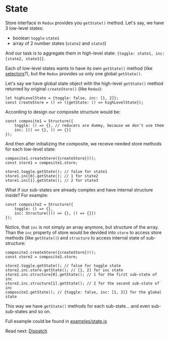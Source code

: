 # State

Store interface in `Redux` provides you `getState()` method.
Let's say, we have 3 low-level states:
- boolean `toggle` `state1`
- array of 2 number states (`state2` and `state3`)

And our task is to aggregate them in high-level state: `{toggle: state1, inc: [state2, state3]}`.

Each of low-level states wants to have its own `getState()` method (like [selectors](https://github.com/reduxjs/reselect)?), but the `Redux` provides us only one global `getState()`.

Let's say we have global state object with the high-level `getState()` method returned by original `createStore()` (like `Redux`):
```
let highLevelState = {toggle: false, inc: [1, 2]};
const createStore = () => ({getState: () => highLevelState});
```
According to design our composite structure would be:
```
const composite1 = Structure({
    toggle: () => {}, // reducers are dummy, because we don't use them
    inc: [() => {}, () => {}]
});
```

And then after initializing the composite, we receive needed store methods for each low-level state:
```
composite1.createStore({createStore})();
const store1 = composite1.store;

store1.toggle.getState(); // false for state1
store1.inc[0].getState(); // 1 for state2
store1.inc[1].getState(); // 2 for state3
```

What if our sub-states are already complex and have internal structure inside? For example:
```
const composite2 = Structure({
    toggle: () => {},
    inc: Structure([() => {}, () => {}])
});
```
Notice, that `inc` is not simply an array anymore, but structure of the array.
Than the `inc` property of store would be devided into `store` to access store methods (like `getState()`) and `structure` to access internal state of sub-structure:
```
composite2.createStore({createStore})();
const store2 = composite2.store;

store2.toggle.getState(); // false for toggle state
store2.inc.store.getState(); // [1, 2] for inc state
store2.inc.structure[0].getState(); // 1 for the first sub-state of inc
store2.inc.structure[1].getState(); // 2 for the second sub-state of inc
composite2.getState(); // {toggle: false, inc: [1, 2]} for the global state
```
This way we have `getState()` methods for each sub-state... and even sub-sub-states and so on.

Full example could be found in [examples/state.js](../examples/state.js)

Read next: [Dispatch](dispatch.md)
